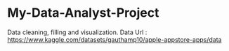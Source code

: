 # My-Data-Analyst-Project
Data cleaning, filling and visualization.
Data Url : https://www.kaggle.com/datasets/gauthamp10/apple-appstore-apps/data
